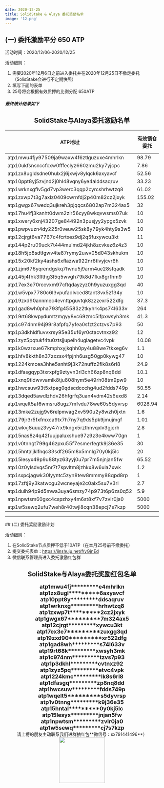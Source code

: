 ```yaml
---
date: 2020-12-25
title: SolidStake & Alaya 委托奖励名单
image: '12.png'
---
```

## (一) 委托激励平分 650 ATP
活动时间：2020/12/06-2020/12/25


活动细则：

1. 需要2020年12月6日之前进入委托并在2020年12月25日不撤走委托（SolisStake会进行不定期快照）
1. 填写下面的表单
1. 25号将会根据有效质押的比例分配 650ATP

##### 最终统计结果如下


## <div style="text-align: center;"> <strong>SolidStake与Alaya委托激励名单</strong></div>  


|**ATP地址**|**有效锁仓委托**|**委托激励奖励ATP**|
|----|---|---|
|atp1mwu4fjy97509ja9waxw4f6ztlguzuxe4mhrlkn|98.79|3.72|
|atp10ukfsnsnccfcxw0fffeclyz660zmu2ky7yjcpc|7.86|0.3|
|atp1zx8ugldsdne0hulx2j6jxwjv8ylqck6axyavcf|52.56|1.98|
|atp10ppt8yj5zvjnd2j0hl48vqny6ye4alddsaqruv|33.23|1.25|
|atp1wrknxgflv5gd7vp3werc3qqp2cyrcshrhwtzq8|61.02|2.3|
|atp1zxwp7t3g7axlz0409cwrnfdj2p40m82cz2jxyk|155.02|5.84|
|atp1gwgx67wedq3ujkreh3pjqqcs6802ap7m324ax5|32|1.2|
|atp17hu4fj3kanht0dwm2zlr56cyy8wkqvwsms07uk|10|0.38|
|atp1xwery6xnj43207ge84492n3pusjyy2ypgx5zvk|10|0.38|
|atp1pwpvuzn4dy225r0veuw25sk8y79yk4hty9s3w5|10|0.38|
|atp12cjrgt6va7767c4fcrtxez9dj2q5fuxywcu3kt|11|0.41|
|atp144p2ru09uck7t444mulmd24jkh8zcvkez6z4z3|10|0.38|
|atp18h5jp8sdtfgwv4te87rymy2uwv05d043skhukm|10|0.38|
|atp15x20kf2ky4ashs6xflazwa922nr6tlvyjcvr6h|10|0.38|
|atp1zjm676yqrendgskq7hvnu5j9arm4ue28sfqadk|10|0.38|
|atp145j4fhk3flthg3l5q5wvgh79k8d7fkx8grfhm9|10|0.38|
|atp17ex3e70rccvxm97cftqdayzyz0h9yuzuxgg3qd|40|1.51|
|atp1w5vpx7780c6l3vpufadlvced8tant3vx5zf34y|10|0.38|
|atp19zxd90annmec4evnttpguvtqk8zzzexr522dfg|37.3|1.4|
|atp1gad8wh0pha793fg45583z2tkyhrk4ps74l633v|264|9.94|
|atp19rt68kwpydumtzmgyy8vc69zmc5lfpxwsyh3mk|41.3|1.55|
|atp1c974nm94j99r8afpfq7yfea0sfzt2ctzvs7p93|50|1.88|
|atp1p3dkhldfluvvxrsy95e35uf6yr0ctacvtnxz92|12|0.45|
|atp1zyz5pqtukf4tu0ztsjjupelh4uglagetvc4vpk|10.08|0.38|
|atp1k0wzrxue67kmphxyjkqhh0py4u88we7tkxeg6v|1.1|0.04|
|atp1hfv8kkth8n37zxzsx4fpjnh6usg50gp0kywg47|10|0.38|
|atp1224kmcea3hhe5snht9j3k72nuffz2flk8s6rl8|24.9|0.94|
|atp1dfasgqyp3txrxpfg9ztyvn3rl3ch66zp8nq8dd|10.1|0.38|
|atp1xnq9tldwvvamlk8tju808hym5e49rh08tm9pw9|10|0.38|
|atp1hwcsuw93t5xtpag0qdscdccchg4ud2fdds749p|50.55|1.9|
|atp13dqed5awdlzhdv26hfgrfq3uan4vdm42s6exd8|2.14|0.08|
|atp1wqelt5af6wmsru8ugz7mfvdu78we60s5dyvrsp|6028.94|226.96|
|atp13mke2zujg9v6relpmvag2xv590u2y8wzh0jxtn|1.6|0.06|
|atp179jr3r5fxfmxca9tx7h7ny7q9ds5pk9jmujmgf|1.01|0.04|
|atp1wkvj8uuuz3vy47rx9kngx5rzthnvqxlv3gjerh|2.8|0.11|
|atp15nas8z4q42fuujpaluxshue97z9z3e4kww70gn|1|0.04|
|atp1v0tnngt799g46zpxu55f7esmerfegtk9j36e35|30|1.13|
|atp15hntaljklfnqc33sdf265m8x5mnlg70y0kj5lc|20|0.75|
|atp15lesyx49p9u88tyz63yyj0u7pr7m5njnjan5fw|65.52|2.47|
|atp10z0ylsdvqs5nr7t7spvltm8jzhkx8w6ula7xwk|1.2|0.05|
|atp1sxpcjagwk30lyyntc5zyn8tew8mmmy88qpd8rp|1|0.04|
|atp17zftj9y3katwcgu2wcneyaje2c0alx5su7v3rl|2.7|0.1|
|atp1dulh94p9d5mwa3uya6smzy74p973t6p6zs0q52|5.9|0.22|
|atp1npwtsm60gxc4cspzhxy4m6st8xf7v7zvlr0ja0|5000|188.22|
|atp1w5sewq2ufu7weh8r40twjl8cqn38epcj7s7kzp|5000|188.22|


<hr>
## (二) 委托奖励激励计划

活动细则：

1. 在SolidStake节点质押不低于10ATP（在本月25号前不撤委托） 
2. 提交委托表单：https://jinshuju.net/f/yGjnEd
3. 微信联系管理员进入委托激励红包群


## <div style="text-align: center;"> <strong>SolidStake与Alaya委托奖励红包名单</strong></div>  

<center><font size=4><strong>atp1mwu4fj*********e4mhrlkn</strong></font></center>
<center><font size=4><strong>atp1zx8ugl*********6axyavcf</strong></font></center>
<center><font size=4><strong>atp10ppt8y*********ddsaqruv</strong></font></center>
<center><font size=4><strong>atp1wrknxg*********hrhwtzq8</strong></font></center>
<center><font size=4><strong>atp1zxwp7t*********2cz2jxyk</strong></font></center>
<center><font size=4><strong>atp1gwgx67*********7m324ax5</strong></font></center>
<center><font size=4><strong>atp12cjrgt*********xywcu3kt</strong></font></center>
<center><font size=4><strong>atp17ex3e7*********zuxgg3qd</strong></font></center>
<center><font size=4><strong>atp19zxd90*********xr522dfg</strong></font></center>
<center><font size=4><strong>atp1gad8wh*********s74l633v</strong></font></center>
<center><font size=4><strong>atp19rt68k*********xwsyh3mk</strong></font></center>
<center><font size=4><strong>atp1c974nm*********tzvs7p93</strong></font></center>
<center><font size=4><strong>atp1p3dkhl*********cvtnxz92</strong></font></center>
<center><font size=4><strong>atp1zyz5pq*********etvc4vpk</strong></font></center>
<center><font size=4><strong>atp1224kmc*********lk8s6rl8</strong></font></center>
<center><font size=4><strong>atp1dfasgq*********zp8nq8dd</strong></font></center>
<center><font size=4><strong>atp1hwcsuw*********fdds749p</strong></font></center>
<center><font size=4><strong>atp1wqelt5*********s5dyvrsp</strong></font></center>
<center><font size=4><strong>atp1v0tnng*********k9j36e35</strong></font></center>
<center><font size=4><strong>atp15hntal*********0y0kj5lc</strong></font></center>
<center><font size=4><strong>atp15lesyx*********jnjan5fw</strong></font></center>
<center><font size=4><strong>atp1npwtsm*********zvlr0ja0</strong></font></center>
<center><font size=4><strong>atp1w5sewq*********cj7s7kzp</strong></font></center>


<center>请上榜的朋友主动联系我们进群抽红包**微信号：sx791441496**）</center>

<div style="text-align: center;"><img src="https://cloud.solidstake.net/api/v3/file/get/407/wx-sx791441496.png?sign=A9bAur05PWRjkm_LOeY4SlqBkGCwzDj10Y4cNW7Ryb0%3D%3A0" style="width: 150px;"></div>
